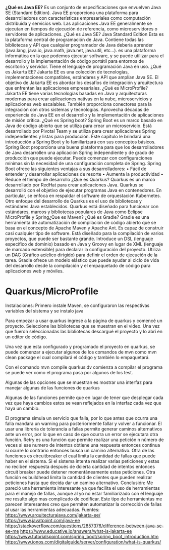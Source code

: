 
**¿Qué es Java EE?**
Es un conjunto de especificaciones que envuelven Java SE (Standard Edition). Java EE proporciona una plataforma para desarrolladores con características empresariales como computación distribuida y servicios web. Las aplicaciones Java EE generalmente se ejecutan en tiempos de ejecución de referencia, como microservidores o servidores de aplicaciones.
¿Qué es Java SE? Java Standard Edition 
Esta es la plataforma central de programación de Java. Contiene todas las bibliotecas y API que cualquier programador de Java debería aprender (java.lang, java.io, java.math, java.net, java.util, etc...). es una plataforma informática en la que podemos ejecutar software, y se puede utilizar para el desarrollo y la implementación de código portátil para entornos de escritorio y servidor. Tiene el lenguaje de programación Java en uso. 
¿Qué es Jakarta EE?
Jakarta EE es una colección de tecnologías, implementaciones compatibles, estándares y API que amplían Java SE. El objetivo de Jakarta EE es abordar los desafíos de integración y arquitectura que enfrentan las aplicaciones empresariales.
¿Qué es MicroProfile?
Jakarta EE tiene varias tecnologías basadas en Java y arquitecturas modernas para crear aplicaciones nativas en la nube, microservicios y aplicaciones web escalables. También proporciona conectores para la integración con otros sistemas y tecnologías. Aprovecha décadas de experiencia de Java EE en el desarrollo y la implementación de aplicaciones de misión crítica.
¿Qué es Spring boot?
Spring Boot es un marco basado en Java de código abierto que se utiliza para crear un microservicio. Está desarrollado por Pivotal Team y se utiliza para crear aplicaciones Spring independientes y listas para producción. Este capítulo le brindará una introducción a Spring Boot y lo familiarizará con sus conceptos básicos.
Spring Boot proporciona una buena plataforma para que los desarrolladores de Java desarrollen una aplicación Spring independiente y de grado de producción que puede ejecutar. Puede comenzar con configuraciones mínimas sin la necesidad de una configuración completa de Spring. Spring Boot ofrece las siguientes ventajas a sus desarrolladores: 
•	Fácil de entender y desarrollar aplicaciones de resorte
•	Aumenta la productividad
•	Reduce el tiempo de desarrollo
¿Que es Quarkus?
Quarkus es un marco desarrollado por RedHat para crear aplicaciones Java. Quarkus se desarrolló con el objetivo de ejecutar programas Java en contenedores. En particular, se enfoca en respaldar el software de orquestación Kubernetes. Otro enfoque del desarrollo de Quarkus es el uso de bibliotecas y estándares Java establecidos.
Quarkus está diseñado para funcionar con estándares, marcos y bibliotecas populares de Java como Eclipse MicroProfile y Spring¿Que es Maven?
¿Qué es Gradle?
Gradle es una herramienta de automatización de compilación de código abierto que se basa en el concepto de Apache Maven y Apache Ant. Es capaz de construir casi cualquier tipo de software. Está diseñado para la compilación de varios proyectos, que puede ser bastante grande. Introduce un DSL (lenguaje específico de dominio) basado en Java y Groovy en lugar de XML (lenguaje de marcado extensible) para declarar la configuración del proyecto. Utiliza un DAG (Gráfico acíclico dirigido) para definir el orden de ejecución de la tarea. Gradle ofrece un modelo elástico que puede ayudar al ciclo de vida del desarrollo desde la compilación y el empaquetado de código para aplicaciones web y móviles. 



# Quarkus/MicroProfile
Instalaciones: 
Primero instale Maven, se configuraron las respectivas variables del sistema y se instalo java 
 
Para empezar a usar quarkus ingresé a la página de quarkus y comencé un proyecto. Seleccione las bibliotecas que se muestran en el video. Una vez que fueron seleccionadas las bibliotecas descargué el proyecto y lo abrí en un editor de código.
 
Una vez que esta configurado y programado el proyecto en quarkus, se puede comenzar a ejecutar algunos de los comandos de mvn como mvn clean package el cual compilará el código y también lo empaquetará.

 
Con el comando mvn compile quarkus:dv comienza a compilar el programa se puede ver como el programa pasa por algunos de los test. 

 
Algunas de las opciones que se muestran es mostrar una interfaz para manejar algunas de las funciones de quarkus
 
Algunas de las funciones permite que en lugar de tener que desplegar cada vez que haya cambios estos se vean reflejados en la interfaz cada vez que haya un cambio. 
 
El programa simula un servicio que falla, por lo que antes que ocurra una falla mandara un warning para posteriormente fallar y volver a funcionar. El usar una librería de tolerancia a fallas permite generar caminos alternativos ante un error, por lo que en caso de que ocurra un error se ejecutara otra función.
Retry es una función que permite realizar una petición n número de veces si ese numero de intentos obtiene una respuesta entonces continua si ocurre lo contrario entonces busca un camino alternativo.
Otra de las funciones es circuitbreaker el cual limita la cantidad de fallas que puede haber en el sistema. Si el sistema intenta realizar varias peticiones y estas no reciben respuesta después de dcierta cantidad de intentos entonces circuit breaker puede detener momentáneamente estas peticiones. 
Otra función es buildhead limita la cantidad de clientes que pueden realizar peticiones hasta que decida dar un camino alternativo.
Conclusión: Me pareció una herramienta interesante ya que facilita el uso de herramientas para el manejo de fallas, aunque al yo no estar familiarizado con el lenguaje me resulto algo mas complicado de codificar. Este tipo de herramientas me parecen interesantes creo que permiten automatizar la corrección de fallas al usar las herramientas adecuadas. 
Fuentes: 
https://www.arquitecturajava.com/jakarta-ee/
https://www.javatpoint.com/java-ee
https://stackoverflow.com/questions/2857376/difference-between-java-se-ee-me
https://www.educative.io/answers/what-is-jakarta-ee
https://www.tutorialspoint.com/spring_boot/spring_boot_introduction.htm
https://www.ionos.com/digitalguide/server/configuration/what-is-quarkus/
